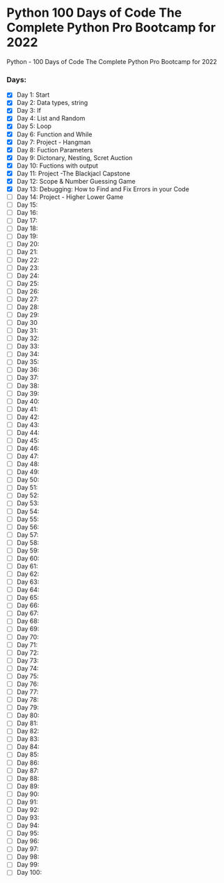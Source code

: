 # Python 100 Days of Code The Complete Python Pro Bootcamp for 2022
Python - 100 Days of Code The Complete Python Pro Bootcamp for 2022

### Days: ###
- [x] Day 1: Start
- [x] Day 2: Data types, string
- [X] Day 3: If
- [X] Day 4: List and Random
- [X] Day 5: Loop
- [X] Day 6: Function and While
- [X] Day 7: Project - Hangman 
- [X] Day 8: Fuction Parameters
- [X] Day 9: Dictonary, Nesting, Scret Auction
- [X] Day 10: Fuctions with output
- [X] Day 11: Project -The Blackjacl Capstone
- [X] Day 12: Scope & Number Guessing Game
- [X] Day 13: Debugging: How to Find and Fix Errors in your Code
- [ ] Day 14: Project - Higher Lower Game 
- [ ] Day 15:
- [ ] Day 16:
- [ ] Day 17:
- [ ] Day 18:
- [ ] Day 19:
- [ ] Day 20:
- [ ] Day 21: 
- [ ] Day 22: 
- [ ] Day 23:
- [ ] Day 24:
- [ ] Day 25:
- [ ] Day 26:
- [ ] Day 27:
- [ ] Day 28:
- [ ] Day 29:
- [ ] Day 30
- [ ] Day 31: 
- [ ] Day 32: 
- [ ] Day 33:
- [ ] Day 34:
- [ ] Day 35:
- [ ] Day 36:
- [ ] Day 37:
- [ ] Day 38:
- [ ] Day 39:
- [ ] Day 40:
- [ ] Day 41: 
- [ ] Day 42: 
- [ ] Day 43:
- [ ] Day 44:
- [ ] Day 45:
- [ ] Day 46:
- [ ] Day 47:
- [ ] Day 48:
- [ ] Day 49:
- [ ] Day 50:
- [ ] Day 51: 
- [ ] Day 52: 
- [ ] Day 53:
- [ ] Day 54:
- [ ] Day 55:
- [ ] Day 56:
- [ ] Day 57:
- [ ] Day 58:
- [ ] Day 59:
- [ ] Day 60:
- [ ] Day 61: 
- [ ] Day 62: 
- [ ] Day 63:
- [ ] Day 64:
- [ ] Day 65:
- [ ] Day 66:
- [ ] Day 67:
- [ ] Day 68:
- [ ] Day 69:
- [ ] Day 70:
- [ ] Day 71: 
- [ ] Day 72: 
- [ ] Day 73:
- [ ] Day 74:
- [ ] Day 75:
- [ ] Day 76:
- [ ] Day 77:
- [ ] Day 78:
- [ ] Day 79:
- [ ] Day 80:
- [ ] Day 81: 
- [ ] Day 82: 
- [ ] Day 83:
- [ ] Day 84:
- [ ] Day 85:
- [ ] Day 86:
- [ ] Day 87:
- [ ] Day 88:
- [ ] Day 89:
- [ ] Day 90:
- [ ] Day 91: 
- [ ] Day 92: 
- [ ] Day 93:
- [ ] Day 94:
- [ ] Day 95:
- [ ] Day 96:
- [ ] Day 97:
- [ ] Day 98:
- [ ] Day 99:
- [ ] Day 100: